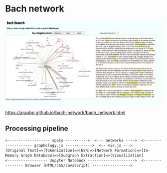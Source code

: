 # Bach network

<img src="docs/bach_network.jpg" width=800>

https://araobp.github.io/bach-network/bach_network.html

## Processing pipeline

```
<------------------- spaCy ---------->  <--- networkx ---->  <-------------------- graphology.js ------------>  <-- vis.js --->
[Original Text]=>[Tokenization]=>[NER]=>[Network Formation]=>[In-Memory Graph Database]=>[Subgraph Extraction]=>[Visualization]
<------------------ Jupyter Notebook --------------------->  <---------------- Browser (HTML/CSS/JavaScript) ----------------->
```
